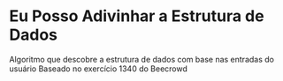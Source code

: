 # Eu Posso Adivinhar a Estrutura de Dados

Algoritmo que descobre a estrutura de dados com base nas entradas do usuário
Baseado no exercício 1340 do Beecrowd